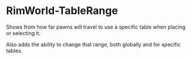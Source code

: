 # RimWorld-TableRange
Shows from how far pawns will travel to use a specific table when placing or selecting it.

Also adds the ability to change that range, both globally and for specific tables. 
